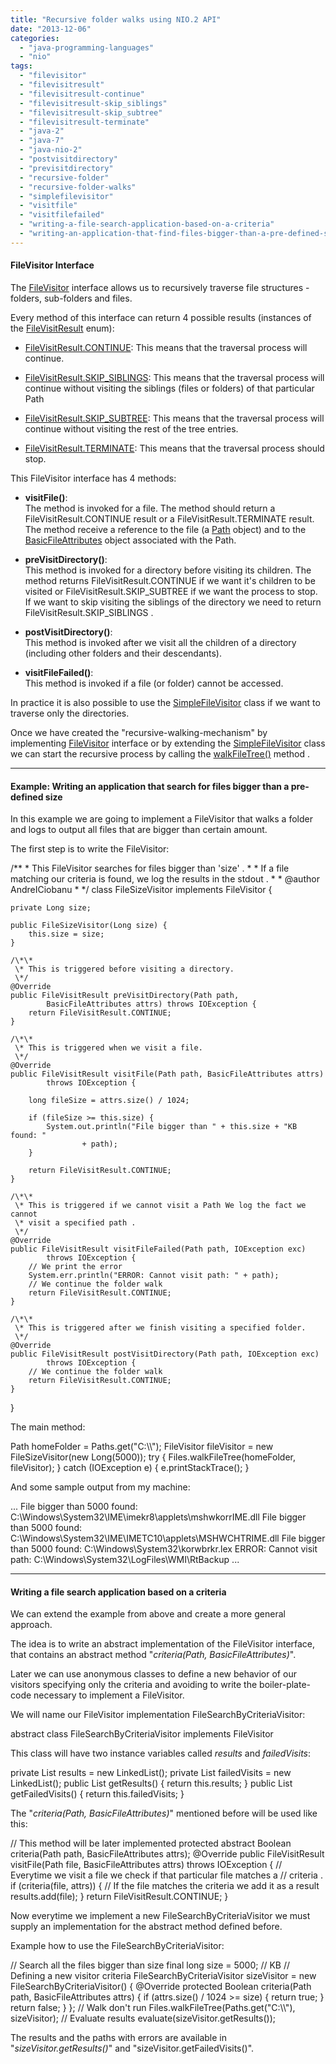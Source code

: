 ```yaml
---
title: "Recursive folder walks using NIO.2 API"
date: "2013-12-06"
categories: 
  - "java-programming-languages"
  - "nio"
tags: 
  - "filevisitor"
  - "filevisitresult"
  - "filevisitresult-continue"
  - "filevisitresult-skip_siblings"
  - "filevisitresult-skip_subtree"
  - "filevisitresult-terminate"
  - "java-2"
  - "java-7"
  - "java-nio-2"
  - "postvisitdirectory"
  - "previsitdirectory"
  - "recursive-folder"
  - "recursive-folder-walks"
  - "simplefilevisitor"
  - "visitfile"
  - "visitfilefailed"
  - "writing-a-file-search-application-based-on-a-criteria"
  - "writing-an-application-that-find-files-bigger-than-a-pre-defined-size"
---
```


#### FileVisitor Interface

The [FileVisitor](http://docs.oracle.com/javase/7/docs/api/java/nio/file/FileVisitor.html) interface allows us to recursively traverse file structures - folders, sub-folders and files.

Every method of this interface can return 4 possible results (instances of the [FileVisitResult](http://docs.oracle.com/javase/7/docs/api/java/nio/file/FileVisitResult.html) enum):

- [FileVisitResult.CONTINUE](http://docs.oracle.com/javase/7/docs/api/java/nio/file/FileVisitResult.html#CONTINUE): This means that the traversal process will continue.

- [FileVisitResult.SKIP\_SIBLINGS](http://docs.oracle.com/javase/7/docs/api/java/nio/file/FileVisitResult.html#SKIP_SIBLINGS): This means that the traversal process will continue without visiting the siblings (files or folders) of that particular Path

- [FileVisitResult.SKIP\_SUBTREE](http://docs.oracle.com/javase/7/docs/api/java/nio/file/FileVisitResult.html#SKIP_SUBTREE): This means that the traversal process will continue without visiting the rest of the tree entries.

- [FileVisitResult.TERMINATE](http://docs.oracle.com/javase/7/docs/api/java/nio/file/FileVisitResult.html#TERMINATE): This means that the traversal process should stop.

This FileVisitor interface has 4 methods:

- **visitFile()**:  
    The method is invoked for a file. The method should return a FileVisitResult.CONTINUE result or a FileVisitResult.TERMINATE result. The method receive a reference to the file (a [Path](http://docs.oracle.com/javase/7/docs/api/java/nio/file/Path.html) object) and to the [BasicFileAttributes](http://docs.oracle.com/javase/7/docs/api/java/nio/file/attribute/BasicFileAttributeView.html) object associated with the Path.

- **preVisitDirectory()**:  
    This method is invoked for a directory before visiting its children. The method returns FileVisitResult.CONTINUE if we want it's children to be visited or FileVisitResult.SKIP\_SUBTREE if we want the process to stop. If we want to skip visiting the siblings of the directory we need to return FileVisitResult.SKIP\_SIBLINGS .

- **postVisitDirectory()**:  
    This method is invoked after we visit all the children of a directory (including other folders and their descendants).

- **visitFileFailed()**:  
    This method is invoked if a file (or folder) cannot be accessed.

In practice it is also possible to use the [SimpleFileVisitor](http://docs.oracle.com/javase/7/docs/api/java/nio/file/SimpleFileVisitor.html) class if we want to traverse only the directories.

Once we have created the "recursive-walking-mechanism" by implementing [FileVisitor](http://docs.oracle.com/javase/7/docs/api/java/nio/file/FileVisitor.html) interface or by extending the [SimpleFileVisitor](http://docs.oracle.com/javase/7/docs/api/java/nio/file/SimpleFileVisitor.html) class we can start the recursive process by calling the [walkFileTree()](http://docs.oracle.com/javase/7/docs/api/java/nio/file/Files.html#walkFileTree(java.nio.file.Path,%20java.nio.file.FileVisitor)) method .

* * *

#### Example: Writing an application that search for files bigger than a pre-defined size

In this example we are going to implement a FileVisitor that walks a folder and logs to output all files that are bigger than certain amount.

The first step is to write the FileVisitor:

/\*\*
 \* This FileVisitor searches for files bigger than 'size' .
 \* 
 \* If a file matching our criteria is found, we log the results in the stdout .
 \* 
 \* @author AndreICiobanu
 \* 
 \*/
class FileSizeVisitor implements FileVisitor {

	private Long size;

	public FileSizeVisitor(Long size) {
		this.size = size;
	}

	/\*\*
	 \* This is triggered before visiting a directory.
	 \*/
	@Override
	public FileVisitResult preVisitDirectory(Path path,
			BasicFileAttributes attrs) throws IOException {
		return FileVisitResult.CONTINUE;
	}

	/\*\*
	 \* This is triggered when we visit a file.
	 \*/
	@Override
	public FileVisitResult visitFile(Path path, BasicFileAttributes attrs)
			throws IOException {

		long fileSize = attrs.size() / 1024;

		if (fileSize >= this.size) {
			System.out.println("File bigger than " + this.size + "KB  found: "
					+ path);
		}

		return FileVisitResult.CONTINUE;
	}

	/\*\*
	 \* This is triggered if we cannot visit a Path We log the fact we cannot
	 \* visit a specified path .
	 \*/
	@Override
	public FileVisitResult visitFileFailed(Path path, IOException exc)
			throws IOException {
		// We print the error
		System.err.println("ERROR: Cannot visit path: " + path);
		// We continue the folder walk
		return FileVisitResult.CONTINUE;
	}

	/\*\*
	 \* This is triggered after we finish visiting a specified folder.
	 \*/
	@Override
	public FileVisitResult postVisitDirectory(Path path, IOException exc)
			throws IOException {
		// We continue the folder walk
		return FileVisitResult.CONTINUE;
	}

} 

The main method:

Path homeFolder = Paths.get("C:\\\\");
FileVisitor fileVisitor = new FileSizeVisitor(new Long(5000));
try {
	Files.walkFileTree(homeFolder, fileVisitor);
} catch (IOException e) {
	e.printStackTrace();
}

And some sample output from my machine:

...
File bigger than 5000  found: C:\\Windows\\System32\\IME\\imekr8\\applets\\mshwkorrIME.dll
File bigger than 5000  found: C:\\Windows\\System32\\IME\\IMETC10\\applets\\MSHWCHTRIME.dll
File bigger than 5000  found: C:\\Windows\\System32\\korwbrkr.lex
ERROR: Cannot visit path: C:\\Windows\\System32\\LogFiles\\WMI\\RtBackup
...

* * *

#### Writing a file search application based on a criteria

We can extend the example from above and create a more general approach.

The idea is to write an abstract implementation of the FileVisitor interface, that contains an abstract method "_criteria(Path, BasicFileAttributes)_".

Later we can use anonymous classes to define a new behavior of our visitors specifying only the criteria and avoiding to write the boiler-plate-code necessary to implement a FileVisitor.

We will name our FileVisitor implementation FileSearchByCriteriaVisitor:

abstract class FileSearchByCriteriaVisitor implements FileVisitor 

This class will have two instance variables called _results_ and _failedVisits_:

private List results = new LinkedList();
private List failedVisits = new LinkedList();
public List getResults() {
	return this.results;
}
public List getFailedVisits() {
	return this.failedVisits;
} 

The "_criteria(Path, BasicFileAttributes)_" mentioned before will be used like this:

// This method will be later implemented
protected abstract Boolean criteria(Path path, BasicFileAttributes attrs);
@Override
public FileVisitResult visitFile(Path file, BasicFileAttributes attrs)
		throws IOException {
	// Everytime we visit a file we check if that particular file matches a
	// criteria .
	if (criteria(file, attrs)) {
		// If the file matches the criteria we add it as a result
		results.add(file);
	}
	return FileVisitResult.CONTINUE;
}

Now everytime we implement a new FileSearchByCriteriaVisitor we must supply an implementation for the abstract method defined before.

Example how to use the FileSearchByCriteriaVisitor:

// Search all the files bigger than size
final long size = 5000; // KB
// Defining a new visitor criteria
FileSearchByCriteriaVisitor sizeVisitor = new FileSearchByCriteriaVisitor() {
	@Override
	protected Boolean criteria(Path path, BasicFileAttributes attrs) {
		if (attrs.size() / 1024 >= size) {
			return true;
		}
		return false;
	}
};
// Walk don't run
Files.walkFileTree(Paths.get("C:\\\\"), sizeVisitor);
// Evaluate results
evaluate(sizeVisitor.getResults());

The results and the paths with errors are available in "_sizeVisitor.getResults()_" and "sizeVisitor.getFailedVisits()".
